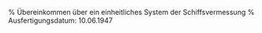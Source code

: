 % Übereinkommen über ein einheitliches System der Schiffsvermessung
% Ausfertigungsdatum: 10.06.1947
 
